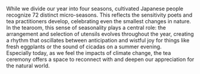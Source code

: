 While we divide our year into four seasons, cultivated Japanese people recognize 72 distinct micro-seasons. This reflects the sensitivity poets and tea practitioners develop, celebrating even the smallest changes in nature. In the tearoom, this sense of seasonality plays a central role: the arrangement and selection of utensils evolves throughout the year, creating a rhythm that oscillates between anticipation and wistful joy for things like fresh eggplants or the sound of cicadas on a summer evening.<br />Especially today, as we feel the impacts of climate change, the tea ceremony offers a space to reconnect with and deepen our appreciation for the natural world.
